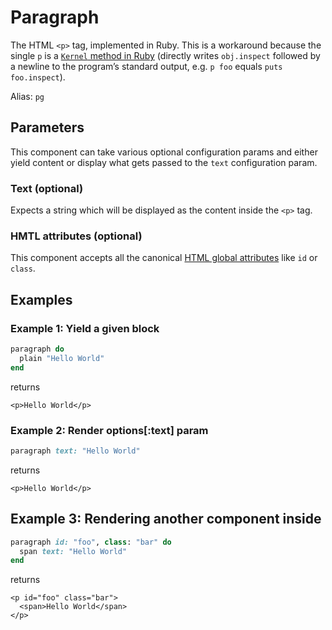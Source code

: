 # Paragraph

The HTML `<p>` tag, implemented in Ruby. This is a workaround because the single `p` is a [`Kernel` method in Ruby](https://ruby-doc.org/core-2.6.5/Kernel.html#method-i-p) \(directly writes `obj.inspect` followed by a newline to the program’s standard output, e.g. `p foo` equals `puts foo.inspect`\).

Alias: `pg`

## Parameters

This component can take various optional configuration params and either yield content or display what gets passed to the `text` configuration param.

### Text \(optional\)

Expects a string which will be displayed as the content inside the `<p>` tag.

### HMTL attributes \(optional\)

This component accepts all the canonical [HTML global attributes](https://www.w3schools.com/tags/ref_standardattributes.asp) like `id` or `class`.

## Examples

### Example 1: Yield a given block

```ruby
paragraph do
  plain "Hello World"
end
```

returns

```markup
<p>Hello World</p>
```

### Example 2: Render options\[:text\] param

```ruby
paragraph text: "Hello World"
```

returns

```markup
<p>Hello World</p>
```

## Example 3: Rendering another component inside

```ruby
paragraph id: "foo", class: "bar" do
  span text: "Hello World"
end
```

returns

```markup
<p id="foo" class="bar">
  <span>Hello World</span>
</p>
```

